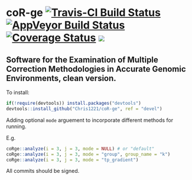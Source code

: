 # coR-ge [![Travis-CI Build Status](https://travis-ci.org/Chris1221/coR-ge.svg?branch=master)](https://travis-ci.org/Chris1221/coR-ge) [![AppVeyor Build Status](https://ci.appveyor.com/api/projects/status/github/Chris1221/coR-ge?branch=master&svg=true)](https://ci.appveyor.com/project/Chris1221/coR-ge) [![Coverage Status](https://img.shields.io/codecov/c/github/Chris1221/coR-ge/master.svg)](https://codecov.io/github/Chris1221/coR-ge?branch=master) ![](http://cranlogs-dev.r-pkg.org/badges/coRge)

Software for the Examination of Multiple Correction Methodologies in Accurate Genomic Environments, clean version. 
------------------------------

To install:

```R
if(!require(devtools)) install.packages("devtools")
devtools::install_github("Chris1221/coR-ge", ref = "devel")
```

Adding optional `mode` arguement to incorporate different methods for running. 

E.g.

```R
coRge::analyze(i = 3, j = 3, mode = NULL) # or "default" 
coRge::analyze(i = 3, j = 3, mode = "group", group_name = "k")
coRge::analyze(i = 3, j = 3, mode = "tp_gradient")
```

All commits should be signed.
